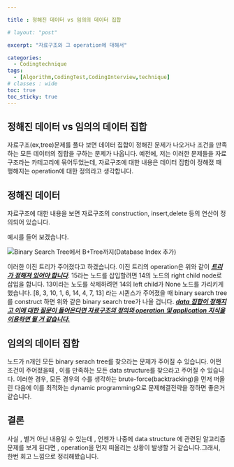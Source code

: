 ```yaml
---

title : 정해진 데이터 vs 임의의 데이터 집합

# layout: "post"

excerpt: "자료구조와 그 operation에 대해서"

categories:
  - Codingtechnique
tags:
  - [Algorithm,CodingTest,CodingInterview,technique]
# classes : wide
toc: true
toc_sticky: true
---
```

## 정해진 데이터 vs 임의의 데이터 집합

자료구조(ex,tree)문제를 풀다 보면 데이터 집합이 정해진 문제가 나오거나 조건을 만족하는 모든 데이터의 집합을 구하는 문제가 나옵니다. 예전에, 저는 이러한 문제들을 자료구조라는 카테고리에 묶어두었는데, 자료구조에 대한 내용은 데이터 집합이 정해졌 때 행해지는 operation에 대한 정의라고 생각합니다. 

## 정해진 데이터

자료구조에 대한 내용을 보면 자료구조의 construction, insert,delete  등의 연산이 정의되어 있습니다. 

예시를 들어 보겠습니다.

![Binary Search Tree에서 B+Tree까지(Database Index 추가)](https://media.vlpt.us/images/jewelrykim/post/c06eb9a7-df9d-4b79-ae10-a0885b132c84/binarysearchtree.png)

이러한 이진 트리가 주어졌다고 하겠습니다. 이진 트리의 operation은 위와 같이 ***<u>트리가 정해져 있어야 합니다</u>***. 15라는 노드를 삽입할려면  14의 노드의 right child node로 삽입을 합니다. 13이라는 노도를 삭제하려면 14의 left child가 None 노드를 가리키게 했습니다. [8, 3, 10, 1, 6, 14, 4, 7, 13] 라는 시퀸스가 주어졌을 때 binary search tree를 construct 하면 위와 같은 binary search tree가 나올 겁니다. ***<u>data 집합이 정해지고 이에   대한 질문이 들어온다면 자료구조의 정의와 operation 및 application 지식을 이용하면 될 거 같습니다.</u>***



## 임의의 데이터 집합

노드가 n개인 모든 binary serach tree를 찾으라는 문제가 주어질 수 있습니다. 어떤 조건이 주어졌을때 , 이를 만족하는 모든 data structure를 찾으라고 주어질 수 있습니다. 이러한 경우, 모든 경우의 수를 생각하는 brute-force(backtracking)을 먼저 떠올린 다음에 이를 최적화는 dynamic programming으로 문제해결전략을 정하면 좋은거 같습니다.



## 결론

사실 , 별거 아닌 내용일 수 있는데 , 언젠가 나중에 data structure 에 관련된 알고리즘 문제를 보게 된다면 , operation을 먼저 떠올리는 상황이 발생할 거 같습니다.그래서, 한번 회고 느낌으로 정리해봤습니다.
